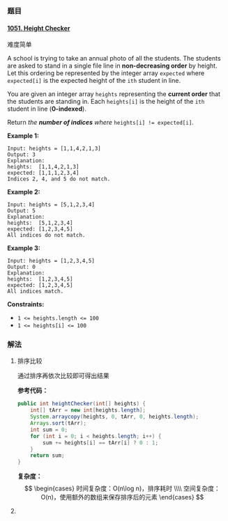 ### 题目

#### [1051. Height Checker](https://leetcode.cn/problems/height-checker/)

难度简单

A school is trying to take an annual photo of all the students. The students are asked to stand in a single file line in **non-decreasing order** by height. Let this ordering be represented by the integer array `expected` where `expected[i]` is the expected height of the `ith` student in line.

You are given an integer array `heights` representing the **current order** that the students are standing in. Each `heights[i]` is the height of the `ith` student in line (**0-indexed**).

Return *the **number of indices** where* `heights[i] != expected[i]`.

 

**Example 1:**

```
Input: heights = [1,1,4,2,1,3]
Output: 3
Explanation: 
heights:  [1,1,4,2,1,3]
expected: [1,1,1,2,3,4]
Indices 2, 4, and 5 do not match.
```

**Example 2:**

```
Input: heights = [5,1,2,3,4]
Output: 5
Explanation:
heights:  [5,1,2,3,4]
expected: [1,2,3,4,5]
All indices do not match.
```

**Example 3:**

```
Input: heights = [1,2,3,4,5]
Output: 0
Explanation:
heights:  [1,2,3,4,5]
expected: [1,2,3,4,5]
All indices match.
```

 

**Constraints:**

- `1 <= heights.length <= 100`
- `1 <= heights[i] <= 100`

### 解法

1. 排序比较

   通过排序再依次比较即可得出结果

   **参考代码：**

   ```java
   public int heightChecker(int[] heights) {
       int[] tArr = new int[heights.length];
       System.arraycopy(heights, 0, tArr, 0, heights.length);
       Arrays.sort(tArr);
       int sum = 0;
       for (int i = 0; i < heights.length; i++) {
           sum += heights[i] == tArr[i] ? 0 : 1;
       }
       return sum;
   }
   ```

   **复杂度：**
   $$
   \begin{cases}
   时间复杂度：O(n\log n)，排序耗时
   \\\\
   空间复杂度：O(n)，使用额外的数组来保存排序后的元素
   \end{cases}
   $$
   

2. 